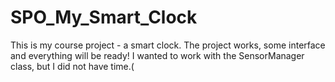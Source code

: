 # SPO_My_Smart_Clock
This is my course project - a smart clock.
The project works, some interface and everything will be ready!
I wanted to work with the SensorManager class, but I did not have time.(
